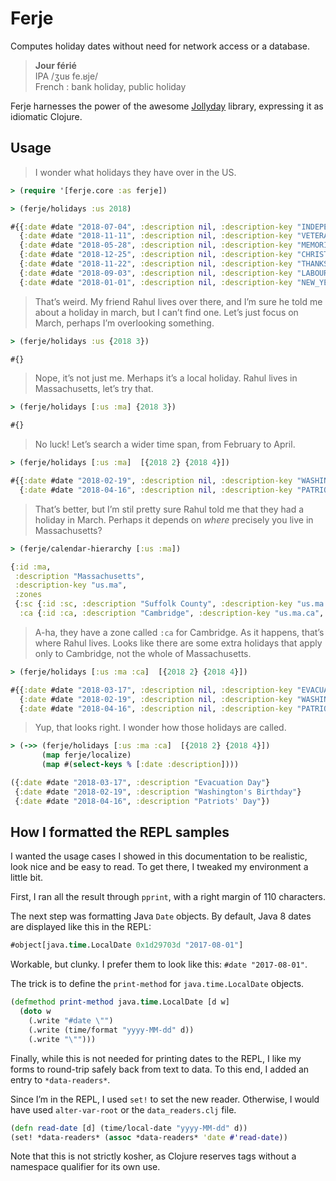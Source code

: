 # Ferje

Computes holiday dates without need for network access or a database.

> **Jour férié**  
> IPA /ʒuʁ fe.ʁje/  
> French : bank holiday, public holiday

Ferje harnesses the power of the awesome [Jollyday](http://jollyday.sourceforge.net) library,
expressing it as idiomatic Clojure.

## Usage

> I wonder what holidays they have over in the US.

``` clojure
> (require '[ferje.core :as ferje])

> (ferje/holidays :us 2018)

#{{:date #date "2018-07-04", :description nil, :description-key "INDEPENDENCE", :official? true}
  {:date #date "2018-11-11", :description nil, :description-key "VETERANS", :official? true}
  {:date #date "2018-05-28", :description nil, :description-key "MEMORIAL", :official? true}
  {:date #date "2018-12-25", :description nil, :description-key "CHRISTMAS", :official? true}
  {:date #date "2018-11-22", :description nil, :description-key "THANKSGIVING", :official? true}
  {:date #date "2018-09-03", :description nil, :description-key "LABOUR_DAY", :official? true}
  {:date #date "2018-01-01", :description nil, :description-key "NEW_YEAR", :official? true}}
```

> That’s weird. My friend Rahul lives over there, and I’m sure he told me about a holiday in march,
> but I can’t find one. Let’s just focus on March, perhaps I’m overlooking something.

``` clojure
> (ferje/holidays :us {2018 3})

#{}
```

> Nope, it’s not just me. Merhaps it’s a local holiday. Rahul lives in Massachusetts, let’s try that.

``` clojure
> (ferje/holidays [:us :ma] {2018 3})

#{}
```

> No luck! Let’s search a wider time span, from February to April.

``` clojure
> (ferje/holidays [:us :ma]  [{2018 2} {2018 4}])

#{{:date #date "2018-02-19", :description nil, :description-key "WASHINGTONS_BIRTHDAY", :official? true}
  {:date #date "2018-04-16", :description nil, :description-key "PATRIOT", :official? true}}
```

> That’s better, but I’m stil pretty sure Rahul told me that they had a holiday in March.
> Perhaps it depends on *where* precisely you live in Massachusetts?

``` clojure
> (ferje/calendar-hierarchy [:us :ma])

{:id :ma,
 :description "Massachusetts",
 :description-key "us.ma",
 :zones
 {:sc {:id :sc, :description "Suffolk County", :description-key "us.ma.sc", :zones nil},
  :ca {:id :ca, :description "Cambridge", :description-key "us.ma.ca", :zones nil}}}
```

> A-ha, they have a zone called `:ca` for Cambridge. As it happens, that’s where Rahul lives.
> Looks like there are some extra holidays that apply only to Cambridge, not the whole of Massachusetts.

```clojure
> (ferje/holidays [:us :ma :ca]  [{2018 2} {2018 4}])

#{{:date #date "2018-03-17", :description nil, :description-key "EVACUATION", :official? true}
  {:date #date "2018-02-19", :description nil, :description-key "WASHINGTONS_BIRTHDAY", :official? true}
  {:date #date "2018-04-16", :description nil, :description-key "PATRIOT", :official? true}}
```

> Yup, that looks right. I wonder how those holidays are called.

``` clojure
> (->> (ferje/holidays [:us :ma :ca]  [{2018 2} {2018 4}]) 
       (map ferje/localize) 
	   (map #(select-keys % [:date :description])))

({:date #date "2018-03-17", :description "Evacuation Day"}
 {:date #date "2018-02-19", :description "Washington's Birthday"}
 {:date #date "2018-04-16", :description "Patriots' Day"})
```

## How I formatted the REPL samples

I wanted the usage cases I showed in this documentation to be realistic, look nice
and be easy to read. To get there, I tweaked my environment a little bit.

First, I ran all the result through `pprint`, with a right margin of 110
characters.

The next step was formatting Java `Date` objects.
By default, Java 8 dates are displayed like this in the REPL:

```clojure
#object[java.time.LocalDate 0x1d29703d "2017-08-01"]
```

Workable, but clunky. I prefer them to look like this: `#date "2017-08-01"`.

The trick is to define the `print-method` for `java.time.LocalDate` objects.

``` clojure
(defmethod print-method java.time.LocalDate [d w]
  (doto w 
    (.write "#date \"")
	(.write (time/format "yyyy-MM-dd" d))
	(.write "\"")))
```

Finally, while this is not needed for printing dates to the REPL, I like my
forms to round-trip safely back from text to data.
To this end, I added an entry to `*data-readers*`. 


Since I’m in the REPL, I used `set!` to set the new reader. Otherwise, I would
have used `alter-var-root` or the `data_readers.clj` file.

``` clojure
(defn read-date [d] (time/local-date "yyyy-MM-dd" d))
(set! *data-readers* (assoc *data-readers* 'date #'read-date))
```

Note that this is not strictly kosher, as Clojure
reserves tags without a namespace qualifier for its own use.
